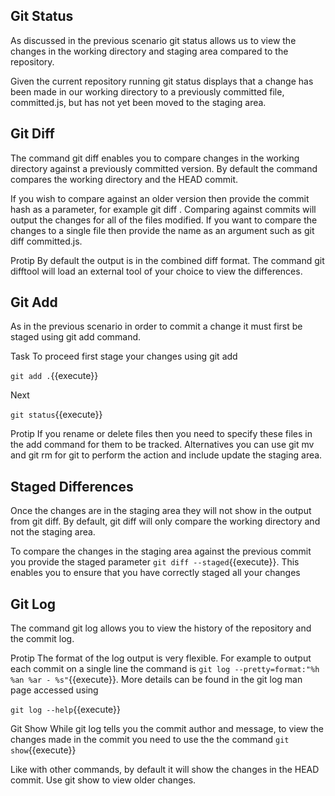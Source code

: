 ## Git Status

As discussed in the previous scenario git status allows us to view the changes in the working directory and staging area compared to the repository.

Given the current repository running git status displays that a change has been made in our working directory to a previously committed file, committed.js, but has not yet been moved to the staging area.

## Git Diff

The command git diff enables you to compare changes in the working directory against a previously committed version. By default the command compares the working directory and the HEAD commit.

If you wish to compare against an older version then provide the commit hash as a parameter, for example git diff <commit>. Comparing against commits will output the changes for all of the files modified. If you want to compare the changes to a single file then provide the name as an argument such as git diff committed.js.

Protip
By default the output is in the combined diff format. The command git difftool will load an external tool of your choice to view the differences.

## Git Add
As in the previous scenario in order to commit a change it must first be staged using git add command.


Task
To proceed first stage your changes using git add

`git add .`{{execute}}

Next

`git status`{{execute}} 

Protip
If you rename or delete files then you need to specify these files in the add command for them to be tracked. Alternatives you can use git mv and git rm for git to perform the action and include update the staging area.


## Staged Differences
Once the changes are in the staging area they will not show in the output from git diff. By default, git diff will only compare the working directory and not the staging area.

To compare the changes in the staging area against the previous commit you provide the staged parameter 
`git diff --staged`{{execute}}. This enables you to ensure that you have correctly staged all your changes



## Git Log

The command git log allows you to view the history of the repository and the commit log.

Protip
The format of the log output is very flexible. For example to output each commit on a single line the command is 
`git log --pretty=format:"%h %an %ar - %s"`{{execute}}. More details can be found in the git log man page accessed using 

`git log --help`{{execute}}


Git Show
While git log tells you the commit author and message, to view the changes made in the commit you need to use the the command 
`git show`{{execute}}

Like with other commands, by default it will show the changes in the HEAD commit. Use git show <commit-hash> to view older changes.